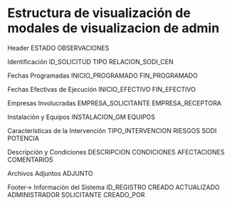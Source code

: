 # Estructura de visualización de modales de visualizacion de admin

Header
	ESTADO
	OBSERVACIONES

Identificación
	ID_SOLICITUD
	TIPO
	RELACION_SODI_CEN

Fechas Programadas
	INICIO_PROGRAMADO
	FIN_PROGRAMADO

Fechas Efectivas de Ejecución
	INICIO_EFECTIVO
	FIN_EFECTIVO

Empresas Involucradas
	EMPRESA_SOLICITANTE
	EMPRESA_RECEPTORA

Instalación y Equipos
	INSTALACION_GM
	EQUIPOS

Características de la Intervención
	TIPO_INTERVENCION
	RIESGOS
	SODI
	POTENCIA

Descripción y Condiciones
	DESCRIPCION
	CONDICIONES
	AFECTACIONES
	COMENTARIOS

Archivos Adjuntos
	ADJUNTO

Footer->
Información del Sistema
	ID_REGISTRO
	CREADO
	ACTUALIZADO
	ADMINISTRADOR
	SOLICITANTE
	CREADO_POR
